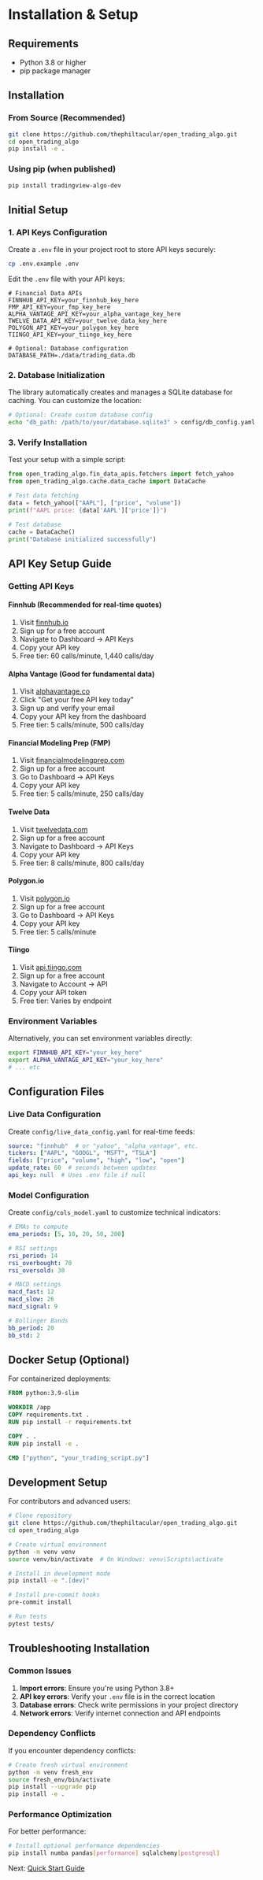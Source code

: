 # Installation & Setup

## Requirements

- Python 3.8 or higher
- pip package manager

## Installation

### From Source (Recommended)

```bash
git clone https://github.com/thephiltacular/open_trading_algo.git
cd open_trading_algo
pip install -e .
```

### Using pip (when published)

```bash
pip install tradingview-algo-dev
```

## Initial Setup

### 1. API Keys Configuration

Create a `.env` file in your project root to store API keys securely:

```bash
cp .env.example .env
```

Edit the `.env` file with your API keys:

```env
# Financial Data APIs
FINNHUB_API_KEY=your_finnhub_key_here
FMP_API_KEY=your_fmp_key_here
ALPHA_VANTAGE_API_KEY=your_alpha_vantage_key_here
TWELVE_DATA_API_KEY=your_twelve_data_key_here
POLYGON_API_KEY=your_polygon_key_here
TIINGO_API_KEY=your_tiingo_key_here

# Optional: Database configuration
DATABASE_PATH=./data/trading_data.db
```

### 2. Database Initialization

The library automatically creates and manages a SQLite database for caching. You can customize the location:

```bash
# Optional: Create custom database config
echo "db_path: /path/to/your/database.sqlite3" > config/db_config.yaml
```

### 3. Verify Installation

Test your setup with a simple script:

```python
from open_trading_algo.fin_data_apis.fetchers import fetch_yahoo
from open_trading_algo.cache.data_cache import DataCache

# Test data fetching
data = fetch_yahoo(["AAPL"], ["price", "volume"])
print(f"AAPL price: {data['AAPL']['price']}")

# Test database
cache = DataCache()
print("Database initialized successfully")
```

## API Key Setup Guide

### Getting API Keys

#### Finnhub (Recommended for real-time quotes)
1. Visit [finnhub.io](https://finnhub.io/)
2. Sign up for a free account
3. Navigate to Dashboard → API Keys
4. Copy your API key
5. Free tier: 60 calls/minute, 1,440 calls/day

#### Alpha Vantage (Good for fundamental data)
1. Visit [alphavantage.co](https://www.alphavantage.co/)
2. Click "Get your free API key today"
3. Sign up and verify your email
4. Copy your API key from the dashboard
5. Free tier: 5 calls/minute, 500 calls/day

#### Financial Modeling Prep (FMP)
1. Visit [financialmodelingprep.com](https://financialmodelingprep.com/)
2. Sign up for a free account
3. Go to Dashboard → API Keys
4. Copy your API key
5. Free tier: 5 calls/minute, 250 calls/day

#### Twelve Data
1. Visit [twelvedata.com](https://twelvedata.com/)
2. Sign up for a free account
3. Navigate to Dashboard → API Keys
4. Copy your API key
5. Free tier: 8 calls/minute, 800 calls/day

#### Polygon.io
1. Visit [polygon.io](https://polygon.io/)
2. Sign up for a free account
3. Go to Dashboard → API Keys
4. Copy your API key
5. Free tier: 5 calls/minute

#### Tiingo
1. Visit [api.tiingo.com](https://api.tiingo.com/)
2. Sign up for a free account
3. Navigate to Account → API
4. Copy your API token
5. Free tier: Varies by endpoint

### Environment Variables

Alternatively, you can set environment variables directly:

```bash
export FINNHUB_API_KEY="your_key_here"
export ALPHA_VANTAGE_API_KEY="your_key_here"
# ... etc
```

## Configuration Files

### Live Data Configuration

Create `config/live_data_config.yaml` for real-time feeds:

```yaml
source: "finnhub"  # or "yahoo", "alpha_vantage", etc.
tickers: ["AAPL", "GOOGL", "MSFT", "TSLA"]
fields: ["price", "volume", "high", "low", "open"]
update_rate: 60  # seconds between updates
api_key: null  # Uses .env file if null
```

### Model Configuration

Create `config/cols_model.yaml` to customize technical indicators:

```yaml
# EMAs to compute
ema_periods: [5, 10, 20, 50, 200]

# RSI settings
rsi_period: 14
rsi_overbought: 70
rsi_oversold: 30

# MACD settings
macd_fast: 12
macd_slow: 26
macd_signal: 9

# Bollinger Bands
bb_period: 20
bb_std: 2
```

## Docker Setup (Optional)

For containerized deployments:

```dockerfile
FROM python:3.9-slim

WORKDIR /app
COPY requirements.txt .
RUN pip install -r requirements.txt

COPY . .
RUN pip install -e .

CMD ["python", "your_trading_script.py"]
```

## Development Setup

For contributors and advanced users:

```bash
# Clone repository
git clone https://github.com/thephiltacular/open_trading_algo.git
cd open_trading_algo

# Create virtual environment
python -m venv venv
source venv/bin/activate  # On Windows: venv\Scripts\activate

# Install in development mode
pip install -e ".[dev]"

# Install pre-commit hooks
pre-commit install

# Run tests
pytest tests/
```

## Troubleshooting Installation

### Common Issues

1. **Import errors**: Ensure you're using Python 3.8+
2. **API key errors**: Verify your `.env` file is in the correct location
3. **Database errors**: Check write permissions in your project directory
4. **Network errors**: Verify internet connection and API endpoints

### Dependency Conflicts

If you encounter dependency conflicts:

```bash
# Create fresh virtual environment
python -m venv fresh_env
source fresh_env/bin/activate
pip install --upgrade pip
pip install -e .
```

### Performance Optimization

For better performance:

```bash
# Install optional performance dependencies
pip install numba pandas[performance] sqlalchemy[postgresql]
```

Next: [Quick Start Guide](quickstart.md)
